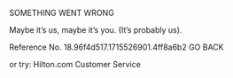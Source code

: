 SOMETHING WENT WRONG

Maybe it’s us, maybe it’s you.
(It’s probably us).

Reference No. 18.96f4d517.1715526901.4ff8a6b2
GO BACK

or try:
Hilton.com Customer Service